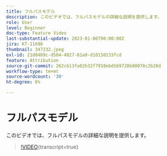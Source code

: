 ```yaml
---
title: フルパスモデル
description: このビデオでは、フルパスモデルの詳細な説明を提供します。
role: User
level: Beginner
doc-type: Feature Video
last-substantial-update: 2023-01-06T00:00:00Z
jira: KT-11698
thumbnail: 347232.jpeg
exl-id: 21d8489c-d504-4827-81a0-d10150233fcd
feature: Attribution
source-git-commit: 262cb13fa02b32f7918ebd569720b80078c2b28d
workflow-type: tm+mt
source-wordcount: '30'
ht-degree: 6%

---
```


# フルパスモデル

このビデオでは、フルパスモデルの詳細な説明を提供します。

>[!VIDEO](https://video.tv.adobe.com/v/3421351/?learn=on&captions=jpn){transcript=true}
